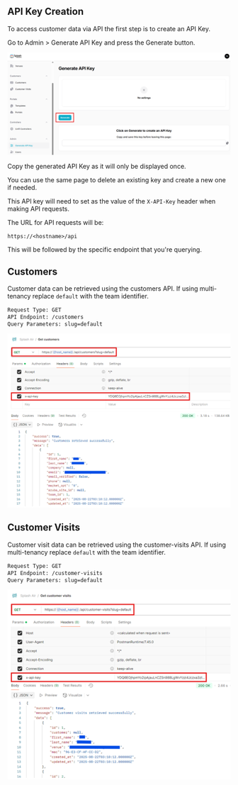 ## API Key Creation

To access customer data via API the first step is to create an API Key.

Go to Admin > Generate API Key and press the Generate button.

![Generate API Key](../assets/images/customer-data/api/api-key-generate.png)

Copy the generated API Key as it will only be displayed once.

You can use the same page to delete an existing key and create a new one if needed.

This API key will need to set as the value of the `X-API-Key` header when making API requests.

The URL for API requests will be:

```
https://<hostname>/api
```

This will be followed by the specific endpoint that you're querying.

## Customers

Customer data can be retrieved using the customers API. If using multi-tenancy replace `default` with the team identifier.

```
Request Type: GET
API Endpoint: /customers
Query Parameters: slug=default
```

![Get Customers](../assets/images/customer-data/api/api-customers.png)

## Customer Visits

Customer visit data can be retrieved using the customer-visits API. If using multi-tenancy replace `default` with the team identifier.

```
Request Type: GET
API Endpoint: /customer-visits
Query Parameters: slug=default
```

![Get Customer Visits](../assets/images/customer-data/api/api-visits.png)